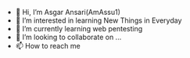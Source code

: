 - 👋 Hi, I’m Asgar Ansari(AmAssu1)
- 👀 I’m interested in learning New Things in  Everyday
- 🌱 I’m currently learning web pentesting
- 💞️ I’m looking to collaborate on ...
- 📫 How to reach me 
        
      

<!---
AmAssu1/AmAssu1 is a ✨ special ✨ repository because its `README.md` (this file) appears on your GitHub profile.
You can click the Preview link to take a look at your changes.
--->
